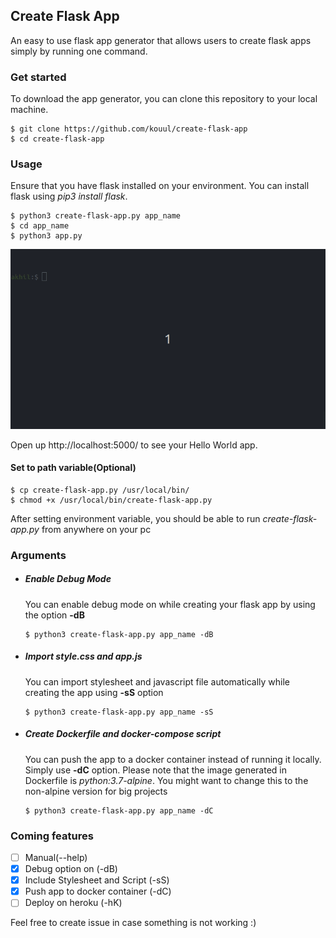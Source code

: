 ## Create Flask App
An easy to use flask app generator that allows users to create flask apps simply by running one command.

### Get started
To download the app generator, you can clone this repository to your local machine.
```
$ git clone https://github.com/kouul/create-flask-app
$ cd create-flask-app
```

### Usage
Ensure that you have flask installed on your environment. You can install flask using _pip3 install flask_.
```
$ python3 create-flask-app.py app_name
$ cd app_name
$ python3 app.py
```
![](./test/create-flask-app.gif)

Open up http://localhost:5000/ to see your Hello World app.

#### Set to path variable(Optional)
```
$ cp create-flask-app.py /usr/local/bin/
$ chmod +x /usr/local/bin/create-flask-app.py
```
After setting environment variable, you should be able to run _create-flask-app.py_ from anywhere on your pc

### Arguments
- ##### Enable Debug Mode
    You can enable debug mode on while creating your flask app by using the option **-dB**
    ```
    $ python3 create-flask-app.py app_name -dB
    ```

- ##### Import style.css and app.js
    You can import stylesheet and javascript file automatically while creating the app using **-sS** option
    ```
    $ python3 create-flask-app.py app_name -sS
    ```

- ##### Create Dockerfile and docker-compose script
    You can push the app to a docker container instead of running it locally. Simply use **-dC** option. Please note that the image generated in Dockerfile is *python:3.7-alpine*. You might want to change this to the non-alpine version for big projects
    ```
    $ python3 create-flask-app.py app_name -dC
    ```


### Coming features
- [ ] Manual(--help)
- [x] Debug option on (-dB)
- [x] Include Stylesheet and Script (-sS)
- [x] Push app to docker container (-dC)
- [ ] Deploy on heroku (-hK)

Feel free to create issue in case something is not working :)